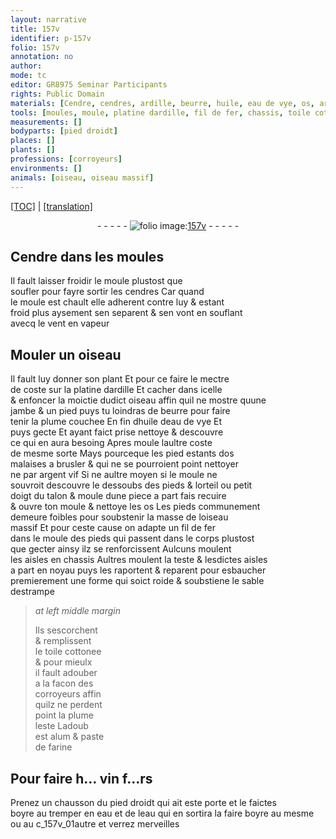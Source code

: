 ```yaml
---
layout: narrative
title: 157v
identifier: p-157v
folio: 157v
annotation: no
author:
mode: tc
editor: GR8975 Seminar Participants
rights: Public Domain
materials: [Cendre, cendres, ardille, beurre, huile, eau de vye, os, argent vif, fil de fer, toile cottonee, plume, alum, paste de farine, eau]
tools: [moules, moule, platine dardille, fil de fer, chassis, toile cottonee, chausson du pied droidt qui ait este porte]
measurements: []
bodyparts: [pied droidt]
places: []
plants: []
professions: [corroyeurs]
environments: []
animals: [oiseau, oiseau massif]
---
```


 <p><a href="{{ site.baseurl }}/diplomatic/">[TOC]</a> | <a href="{{ site.baseurl }}/texts/p-157v_tl/" target="_blank">[translation]</a></p><div class="folio" align="center">- - - - - <a href="http://gallica.bnf.fr/ark:/12148/btv1b10500001g/f320.image" target="_blank"><img src="https://cu-mkp.github.io/2017-workshop-edition/assets/photo-icon.png" alt="folio image: " style="display:inline-block; margin-bottom:-3px;"/>157v</a> - - - - - </div>  
  

## <span class="m">Cendre</span> dans les <span class="tl">moules</span>

 
Il fault laisser froidir le <span class="tl">moule</span> plustost que<br/> soufler pour fayre sortir les <span class="m">cendres</span> Car quand<br/> le <span class="tl">moule</span> est chault elle adherent contre luy & esta<span class="exp">n</span>t<br/> froid plus aysem<span class="exp">ent</span> sen separent & sen vont en souflant<br/> avecq le vent en vapeur
 
 
  

## Mouler un <span class="al">oiseau</span>

 
Il fault luy donner son plant Et pour ce faire le mectre<br/> de coste sur la <span class="tl">platine d<span class="m">ardille</span></span> Et cacher dans icelle<br/> & enfoncer la moictie dudict <span class="al">oiseau</span> <span class="add">affin</span> quil ne mostre quune<br/> jambe & un pied puys tu loindras de <span class="m">beurre</span> pour faire<br/> tenir la plume couchee En fin <span class="del">d<span class="m">huile</span></span> d<span class="m">eau de vye</span> Et<br/> puys gecte Et ayant faict prise nettoye & descouvre<br/> ce qui en aura besoing Apres moule laultre coste<br/> de mesme sorte Mays pourceque les pied estants d<span class="m">os</span><br/> malaises a brusler & qui ne se pourroient point nettoyer<br/> ne par <span class="m">argent vif</span> <span class="del">Si</span> ne aultre moyen si le <span class="tl">moule</span> ne<br/> souvroit descouvre le dessoubs des pieds & lorteil ou petit<br/> doigt du talon & moule dune piece a part fais recuire<br/> & ouvre ton <span class="tl">moule</span> & nettoye les <span class="m">os</span> Les pieds co<span class="exp">mmun</span>ement<br/> demeure foibles pour soubstenir la masse de l<span class="al">oiseau<br/> massif</span> Et pour ceste cause on adapte un <span class="tl"><span class="m">fil de fer</span></span><br/> dans le <span class="tl">moule</span> des pieds qui passent dans le corps plustost<br/> que gecter ainsy ilz se renforcissent Aulcuns moulent<br/> les aisles en <span class="tl">chassis</span> Aultres moulent la teste & lesdictes aisles<br/> a part en noyau puys les raportent & reparent pour esbaucher<br/> premierem<span class="exp">ent</span> une forme qui soict roide & soubstiene le sable<br/> destrampe
 
> *at left middle margin*
> 
> 
>  Ils sescorchent<br/> & remplissent<br/> le <span class="tl"><span class="m">toile cottonee</span></span><br/> & pour mieulx<br/> il fault adouber<br/> a la facon des<br/> <span class="pro">corroyeurs</span> affin<br/> quilz ne perdent<br/> point la <span class="m">plume</span><br/> leste Ladoub<br/> est <span class="m">alum</span> & <span class="m">paste<br/> de farine</span>
 
 
  

## Po<span class="exp">ur</span> f<span class="exp">air</span>e h<span class="exp">…</span> vin f<span class="exp">…</span>rs

 
Prenez un <span class="tl">chausson du <span class="bp">pied droi<span class="del">d</span><span class="add">t</span></span> qui ait este porte</span> et le faictes<br/> <span class="del">boyre au</span> tremper en <span class="m">eau</span> et de l<span class="m">eau</span> q<span class="exp">u</span>i en sortira la f<span class="exp">air</span>e boyre au mesme<br/> ou au c_157v_01au<span class="exp">tr</span>e et v<span class="exp">er</span>rez merveilles
 
 